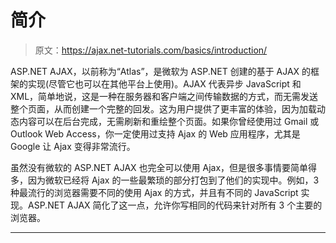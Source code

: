 # 简介

> 原文：<https://ajax.net-tutorials.com/basics/introduction/>

ASP.NET AJAX，以前称为“Atlas”，是微软为 ASP.NET 创建的基于 AJAX 的框架的实现(尽管它也可以在其他平台上使用)。AJAX 代表异步 JavaScript 和 XML，简单地说，这是一种在服务器和客户端之间传输数据的方式，而无需发送整个页面，从而创建一个完整的回发。这为用户提供了更丰富的体验，因为加载动态内容可以在后台完成，无需刷新和重绘整个页面。如果你曾经使用过 Gmail 或 Outlook Web Access，你一定使用过支持 Ajax 的 Web 应用程序，尤其是 Google 让 Ajax 变得非常流行。

虽然没有微软的 ASP.NET AJAX 也完全可以使用 Ajax，但是很多事情要简单得多，因为微软已经将 Ajax 的一些最繁琐的部分打包到了他们的实现中。例如，3 种最流行的浏览器需要不同的使用 Ajax 的方式，并且有不同的 JavaScript 实现。ASP.NET AJAX 简化了这一点，允许你写相同的代码来针对所有 3 个主要的浏览器。

* * *